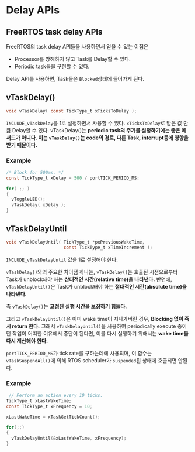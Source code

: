 # Delay APIs

## FreeRTOS task delay APIs

FreeRTOS의 task delay API들을 사용하면서 얻을 수 있는 이점은
- Processor를 방해하지 않고 Task를 Delay할 수 있다.
- Periodic task들을 구현할 수 있다.

Delay API를 사용하면, Task들은 `Blocked`상태에 들어가게 된다.

## vTaskDelay()

```C
void vTaskDelay( const TickType_t xTicksToDelay );
```

`INCLUDE_vTaskDelay`를 1로 설정하면서 사용할 수 있다. `xTicksToDelay`로 받은 값 만큼 Delay할 수 있다. vTaskDelay()는 **periodic task의 주기를 설정하기에는 좋은 메서드가 아니다. 이는 `vTaskDelay()`는 code의 경로, 다른 Task, interrupt등에 영향을 받기 때문이다.**

### Example

```C
/* Block for 500ms. */
const TickType_t xDelay = 500 / portTICK_PERIOD_MS;

for( ;; )
{
  vToggleLED();
  vTaskDelay( xDelay );
}
```

## vTaskDelayUntil

```C
void vTaskDelayUntil( TickType_t *pxPreviousWakeTime,
                      const TickType_t xTimeIncrement );
```

`INCLUDE_vTaskDelayUntil` 값을 1로 설정해야 한다.

`vTaskDelay()`와의 주요한 차이점 하나는, `vTaskDelay()`는 호출된 시점으로부터 Task가 unblock돼야 하는 **상대적인 시간(relative time)을 나타낸다.**
반면에, `vTaskDelayUntil()`은 Task가 unblock돼야 하는 **절대적인 시간(absolute time)을 나타낸다.**

즉 `vTaskDelay()`는 **고정된 실행 시간을 보장하기 힘들다.**

그리고 `vTaskDelayUntil()`은 이미 wake time이 지나가버린 경우, **Blocking 없이 즉시 return 한다.** 그래서 `vTaskDelayUntil()`을 사용하여 periodically execute 중이던 작업이 어떠한 이유에서 중단이 된다면, 이를 다시 실행하기 위해서는 **wake time을 다시 계산해야 한다.**

`portTICK_PERIOD_MS`가 tick rate를 구하는데에 사용되며, 이 함수는 `vTaskSuspendAll()`에 의해 RTOS scheduler가 `suspended`된 상태에 호출되면 안된다.

### Example

```C
 // Perform an action every 10 ticks.
TickType_t xLastWakeTime;
const TickType_t xFrequency = 10;

xLastWakeTime = xTaskGetTickCount();

for(;;)
{
  vTaskDelayUntil(&xLastWakeTime, xFrequency);
}
```
